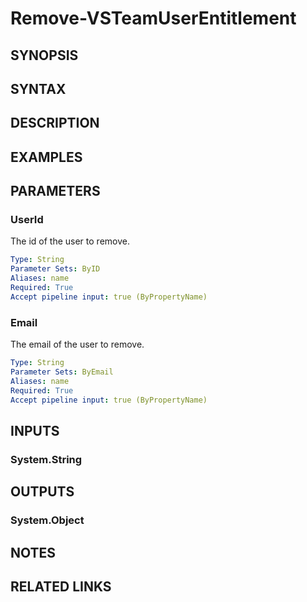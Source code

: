 <!-- #include "./common/header.md" -->

# Remove-VSTeamUserEntitlement

## SYNOPSIS

<!-- #include "./synopsis/Remove-VSTeamUserEntitlement.md" -->

## SYNTAX

## DESCRIPTION

<!-- #include "./synopsis/Remove-VSTeamUserEntitlement.md" -->

## EXAMPLES

## PARAMETERS

### UserId

The id of the user to remove.

```yaml
Type: String
Parameter Sets: ByID
Aliases: name
Required: True
Accept pipeline input: true (ByPropertyName)
```

### Email

The email of the user to remove.

```yaml
Type: String
Parameter Sets: ByEmail
Aliases: name
Required: True
Accept pipeline input: true (ByPropertyName)
```

<!-- #include "./params/forcegroup.md" -->

## INPUTS

### System.String

## OUTPUTS

### System.Object

## NOTES

<!-- #include "./common/prerequisites.md" -->

## RELATED LINKS
